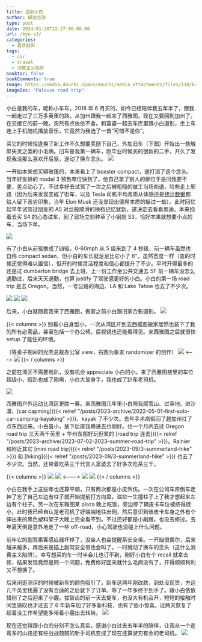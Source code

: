 ```yaml
---
title: 送别小白
author: 椒盐豆豉
type: post
date: 2024-01-28T22:37:00-08:00
url: /bye-s3/
categories:
  - 喜欢就买
tags:
  - car
  - travel
  - 消费主义陷阱
booktoc: false
bookComments: true
image: https://media.douchi.space/douchi/media_attachments/files/110/648/105/053/431/067/original/66393d5e17d07c78.png
imageDes: "Palouse road trip"
---
```


小白是我的车，昵称小车车，2018 年 6 月买的，如今已经陪伴我五年半了，跟我一起走过了三万多英里的路，从加州跟我一起来了西雅图，现在又要回到加州了。在交接它的前一晚，突然有点依依不舍。和富婆一起去车库里跟小白道别，坐上车连上手机随机播放音乐，它竟然为我选了一首“可惜不是你”。

<!--more-->

买它的时候恰逢换了新工作不久想要奖励下自己，外加旧车（下图）开始出一些触屏失灵之类的小毛病。旧车是我第一辆车，刚毕业时候买的很新的二手，开久了发现我没那么喜欢开后驱，遂动了换车念头。
![](https://media.douchi.space/douchi/media_attachments/files/111/837/984/968/374/131/original/82fa52945ea1cbc9.jpg)

一开始本来想买辆敞篷的，本来看上了 boxster compact，遂打消了这个念头。当年好友排的 model 3 预售席位快到了，他自己拿了别人的排位于是问我要不要，差点动心了。不过幸好去试驾了一次之后被粗糙的做工当场劝退，险些走上邪路（因为后来发现变成了街车，以及 Tesla 司机平均素质从体感还是[统计数据](https://t.me/mtfront/2980)都给人留下恶劣印象，当年 Elon Musk 还没显现出傻屌本质的躲过一劫）。此时回忆起早年试驾过朋友的 A5 对丝般顺滑的换档记忆犹新，遂决定去看看奥迪。本来抱着去买 S4 的心态试车，到了现场立刻种草了小钢炮 S3，恰好本来就想要小点的车，当场下单。

![](https://media.douchi.space/douchi/media_attachments/files/111/838/030/349/527/859/original/f1f56c772e382db2.png)

有了小白从前驱换成了四驱，0-60mph 从 5 级来到了 4 秒级，前一辆车虽然也自称 compact sedan，但小白的车长就足足比它小了 6"，虽然宽度一样（查的时候还觉得难以置信），但开的时候灵活程度和信心都提升了不少。平时开得最多的还是过 dumbarton bridge 去上班，上一份工作坐公共交通去 SF 前一辆车没怎么通勤过，后来天天通勤，也算 justify 了驾驶感更好的小白。小白的第一场 road trip 是去 Oregon。当然，一号公路的海边、LA 和 Lake Tahoe 也去了不少次。

![](https://media.douchi.space/douchi/media_attachments/files/111/838/055/876/126/458/original/a0cf584334228c40.png)
![](https://media.douchi.space/douchi/media_attachments/files/111/838/058/710/027/742/original/e5a5c0008fe0690f.png)
![](https://media.douchi.space/douchi/media_attachments/files/111/840/617/521/484/222/original/1d935e5f3f116e9e.png)

后来，小白就随着我来了西雅图，搬家之前小白跟旧家合影道别。
![](https://media.douchi.space/douchi/media_attachments/files/111/840/684/817/093/080/original/d63b5f3f693f0c9b.png)

{{< columns >}}
别看小白身型小，一次从湾区开到去西雅图搬家居然也装下了我的所有必需品，甚至包括一个办公椅，后视镜也还能看得见。来西雅图之后就很快 setup 了能住的环境。

（等桌子期间的光秃总裁办公室 view，右图为象友 randomizer 的创作）
![](https://media.douchi.space/douchi/media_attachments/files/111/846/452/383/878/910/original/6d4a9bd666c02aba.png)
<--->
![](https://media.douchi.space/douchi/media_attachments/files/107/363/338/119/275/273/original/30fcc7f51597bd53.png)
{{< / columns >}}

之前在湾区不需要街趴，没有机会 appreciate 小白的小。来了西雅图楼里的车位超级小，街趴也成了刚需，小白大显身手，我也成了趴车老司机。

![](https://media.douchi.space/douchi/media_attachments/files/109/248/550/139/351/301/original/1c2bc76c71a5bf71.png)

西雅图户外运动比湾区更胜一筹。来西雅图几年里小白陪我爬雪山、过草地、进沙漠、[car capming]({{< relref "/posts/2023-archive/2022-05-01-first-solo-car-camping-kayaking" >}})、kayak 了不少次。去年手术病假回了趟加州扛了点东西过来。小白虽小，放下后座我睡进去也刚好。也一个月内去过 Oregon road trip 三天两千英里 + 华州东部好玩但累的 [road trip 连击]({{< relref "/posts/2023-archive/2023-07-02-2023-summer-road-trip" >}})。Rainier 和附近其它 [mini road trip]({{< relref "/posts/2023-09/3-summerland-hike" >}}) 和 [hiking]({{< relref "/posts/2023-09/3-summerland-hike" >}}) 也去了不少次。当然，还带着吃茶三千代言人富婆去了好多次吃茶三千。

{{< columns >}}
![](https://media.douchi.space/douchi/media_attachments/files/109/760/474/515/896/434/original/02df00d6eeaee494.jpeg)
![](https://media.douchi.space/douchi/media_attachments/files/110/648/105/053/431/067/original/66393d5e17d07c78.png)
<--->
![](https://media.douchi.space/douchi/media_attachments/files/111/840/706/106/001/084/original/a43f8fb7ae1970a6.jpg)
![](https://douchi.sfo3.digitaloceanspaces.com/blog-scw/2022/05/20220430_143942_2-1024x768.jpeg)
{{< / columns >}}

小白在我手上这些年也还算平顺，只有两次都是小皮外伤。一次在公司车库倒车走神了忘了自己左边有柱子就开始提前打方向盘，滋拉一生撞柱子上了我才想起来左边有个柱子。另一次在东雅图某 plaza 晚上吃饭，旁边停了辆皮卡车位被挤得很小，此时我已经自认是老司机了好端端地往出倒，然后意识到该皮卡车身之外有个伸出来的黑色塑料架子大晚上完全看不到。不过还好都是小剐蹭，也没去修过。去年夏天倒是意外地走了一些 off-road，小心驾驶也没碰上什么问题。

前年它的副驾乘客感应器坏掉了，没坐人也会提醒系安全带。一开始很偶尔，后来越来越多，再后来是插上副驾安全带也会叫了，一时就动了换车的念头（这什么消费主义陷阱）。幸亏想买的车一时半会儿也订不到，刚好小白有个 recall 就拿去修，结果发现竟然是同一个问题，免费修好回来就什么毛病没有了，开得顺顺利利又不想换了。

后来闲逛测评的时候被新车的颜色吸引了。新车这两年刚改款，到处没现货，方远几千英里找遍了没有合适的之后就下了订单。等了一年多终于到手了。跟小白依依惜别了之后迎来了小霾。拔智齿的前一天去提车，也没大有机会开，短短的接触时间里感叹也才过去了 6 年新车加了好多新科技，也有了些小惊喜。过两天恢复了趁着没工作希望能多带着小霾出去转转。
![](https://media.douchi.space/douchi/media_attachments/files/111/843/320/287/477/707/original/5b297f716a420991.jpg)

现在还觉得跟小白的分别不怎么真实。感谢小白过去五年半的陪伴，让我从一个走弯多的山路还有些战战兢兢的新手司机变成了现在还算游刃有余的老司机。
![](https://media.douchi.space/douchi/media_attachments/files/111/846/401/726/905/318/original/6230648225926942.jpg)